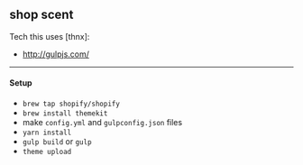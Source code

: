 shop scent
---

Tech this uses [thnx]:

- http://gulpjs.com/

---

#### Setup
- `brew tap shopify/shopify`
- `brew install themekit`
- make `config.yml` and `gulpconfig.json` files
- `yarn install`
- `gulp build` or `gulp`
- `theme upload`
